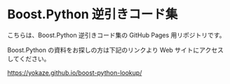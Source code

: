 # Boost.Python 逆引きコード集
こちらは、Boost.Python 逆引きコード集の GitHub Pages 用リポジトリです。

Boost.Python の資料をお探しの方は下記のリンクより Web サイトにアクセスしてください。

https://yokaze.github.io/boost-python-lookup/
